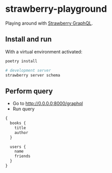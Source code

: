 # strawberry-playground

Playing around with [Strawberry GraphQL](https://strawberry.rocks).

## Install and run

With a virtual environment activated:

```bash
poetry install
```

```bash
# development server
strawberry server schema
```

## Perform query

- Go to http://0.0.0.0:8000/graphql
- Run query

```graphql
{
  books {
    title
    author
  }

  users {
    name
    friends
  }
}
```
